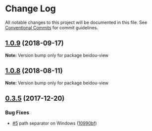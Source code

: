 # Change Log

All notable changes to this project will be documented in this file.
See [Conventional Commits](https://conventionalcommits.org) for commit guidelines.

<a name="1.0.9"></a>
## [1.0.9](https://github.com/alibaba/beidou/tree/master/packages/beidou-view/compare/v1.0.8...v1.0.9) (2018-09-17)




**Note:** Version bump only for package beidou-view

<a name="1.0.8"></a>

## [1.0.8](https://github.com/alibaba/beidou/tree/master/packages/beidou-view/compare/v1.0.7...v1.0.8) (2018-08-11)

**Note:** Version bump only for package beidou-view

<a name="0.3.5"></a>

## [0.3.5](https://github.com/alibaba/beidou/tree/master/packages/beidou-view-react/compare/v0.3.4...v0.3.5) (2017-12-20)

### Bug Fixes

* [#5](https://github.com/alibaba/beidou/tree/master/packages/beidou-view-react/issues/5) path separator on Windows ([10990bf](https://github.com/alibaba/beidou/tree/master/packages/beidou-view-react/commit/10990bf))
